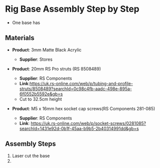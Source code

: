 # Rig Base Assembly Step by Step
- One base has 

## Materials
- **Product**: 3mm Matte Black Acrylic
  - **Supplier**: Stores
  
- **Product**: 20mm RS Pro struts (RS 8508489)
  - **Supplier**: RS Components
  - **Link**:https://uk.rs-online.com/web/p/tubing-and-profile-struts/8508489?searchId=0c98c4fb-aadc-498e-895a-6f0552b5592e&gb=s
  - Cut to 32.5cm height

- **Product**: M5 x 16mm hex socket cap screws(RS Components 281-085)
  - **Supplier**: RS Components
  - **Link**: https://uk.rs-online.com/web/p/socket-screws/0281085?searchId=1431e92d-0b1f-45aa-b9b5-2b40314991dd&gb=s

## Assembly Steps 
1. Laser cut the base
2. 
